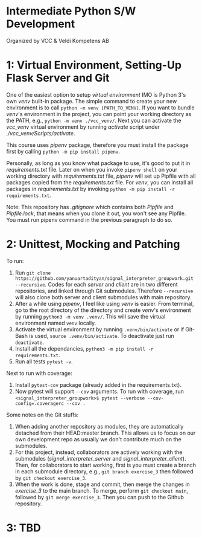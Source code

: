 # Intermediate Python S/W Development 

Organized by VCC & Veldi Kompetens AB

# 1: Virtual Environment, Setting-Up Flask Server and Git

One of the easiest option to setup *virtual environment* IMO is Python 3's own *venv* built-in package. The simple command to create your new environment is to call `python -m venv [PATH_TO_VENV]`. If you want to bundle *venv*'s environment in the project, you can point your working directory as the PATH, e.g., `python -m venv ./vcc_venv/`. Next you can activate the *vcc_venv* virtual environment by running *activate* script under *./vcc_venv/Scripts/activate*.

This course uses *pipenv* package, therefore you must install the package first by calling `python -m pip install pipenv`. 

Personally, as long as you know what package to use, it's good to put it in *requirements.txt* file. Later on when you invoke `pipenv shell` on your working directory with *requirements.txt* file, *pipenv* will set up Pipfile with all packages copied from the *requirements.txt* file. For *venv*, you can install all packages in *requirements.txt* by invoking `python -m pip install -r requirements.txt`.

Note: This repository has *.gitignore* which contains both *Pipfile* and *Pipfile.lock*, that means when you clone it out, you won't see any Pipfile. You must run pipenv command in the previous paragraph to do so.

# 2: Unittest, Mocking and Patching

To run:

1. Run `git clone https://github.com/yanuartadityan/signal_interpreter_groupwork.git --recursive`. Codes for each *server* and *client* are in two different repositories, and linked through Git submodules. Therefore `--recursive` will also clone both server and client submodules with main repository.
2. After a while using *pipenv*, I feel like using *venv* is easier. From terminal, go to the root directory of the directory and create *venv*'s environment by running `python3 -m venv .venv/`. This will save the virtual environment named `venv` locally.
3. Activate the virtual environment by running `.venv/bin/activate` or if Git-Bash is used, `source .venv/bin/activate`. To deactivate just run `deactivate`.
4. Install all the dependancies, `python3 -m pip install -r requirements.txt`.
5. Run all tests `pytest -v`.

Next to run with coverage:
1. Install `pytest-cov` package (already added in the requirements.txt).
2. Now pytest will support `--cov` arguments. To run with coverage, run `<signal_interpreter_groupwork>$ pytest --verbose --cov-config=.coveragerc --cov .`

Some notes on the Git stuffs:
1. When adding another repository as modules, they are automatically detached from their HEAD:master branch. This allows us to focus on our own development repo as usually we don't contribute much on the submodules.
2. For this project, instead, collaborators are actively working with the submodules (*signal_interpreter_server* and *signal_interpreter_client*). Then, for collaborators to start working, first is you must create a branch in each submodule directory, e.g., `git branch exercise_3` then followed by `git checkout exercise_3`. 
3. When the work is done, stage and commit, then merge the changes in *exercise_3* to the main branch. To merge, perform `git checkout main`, followed by `git merge exercise_3`. Then you can push to the Github repository.

# 3: TBD

